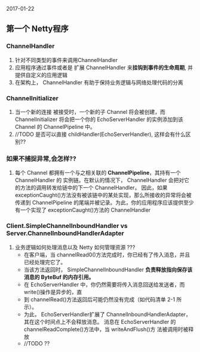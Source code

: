 2017-01-22

## 第一个 Netty程序

### ChannelHandler
1. 针对不同类型的事件来调用ChannelHandler
2. 应用程序通过事件或者是 扩展 ChannelHandler 来**挂钩到事件的生命周期**, 并提供自定义的应用逻辑 
3. 在架构上， ChannelHandler 有助于保持业务逻辑与网络处理代码的分离

### ChannelInitializer
1. 当一个新的连接
   被接受时，一个新的子 Channel 将会被创建，而 ChannelInitializer 将会把一个你的
   EchoServerHandler 的实例添加到该 Channel 的 ChannelPipeline 中。
2. //TODO 是否可以直接 childHandler(EchoServerHandler), 这样会有什么区别??


### 如果不捕捉异常,会怎样??
1. 每个 Channel 都拥有一个与之相关联的 **ChannelPipeline**，其持有一个 ChannelHandler 的
   实例链。在默认的情况下， ChannelHandler 会把对它的方法的调用转发给链中的下一个 ChannelHandler。
   因此，如果 exceptionCaught()方法没有被该链中的某处实现，那么所接收的异常将会被
   传递到 ChannelPipeline 的尾端并被记录。为此，你的应用程序应该提供至少有一个实现了
   exceptionCaught()方法的 ChannelHandler
   
### Client.SimpleChannelInboundHandler vs Server.ChannelInboundHandlerAdapter
1. 业务逻辑如何处理消息以及 Netty 如何管理资源 ???
    - 在客户端，当 channelRead0()方法完成时，你已经有了传入消息，并且已经处理完它了。
    - 当该方法返回时， SimpleChannelInboundHandler **负责释放指向保存该消息的 ByteBuf 的内存引用。**
    - 在 EchoServerHandler 中，你仍然需要将传入消息回送给发送者，而 write()操作是异步的，直
    - 到 channelRead()方法返回后可能仍然没有完成（如代码清单 2-1 所示）。
    - 为此， EchoServerHandler扩展了 ChannelInboundHandlerAdapter，其在这个时间点上不会释放消息。
      消息在 EchoServerHandler 的 channelReadComplete()方法中，当 writeAndFlush()方
      法被调用时被释放
    - //TODO ??


    